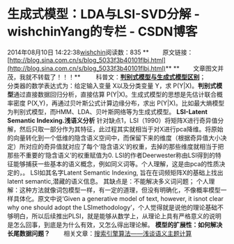 # 生成式模型：LDA与LSI-SVD分解 - wishchinYang的专栏 - CSDN博客
2014年08月10日 14:22:38[wishchin](https://me.csdn.net/wishchin)阅读数：835
**        原文链接：[http://blog.sina.com.cn/s/blog_5033f3b40101flbj.html](http://blog.sina.com.cn/s/blog_5033f3b40101flbj.html)**
**        文章图文并茂，我就不转载了！！！**
        科普文：**[判别式模型与生成式模型区别](https://blog.csdn.net/huangfei711/article/details/79834780)**；
        分类器的数学表达式为：给定输入变量 X以及分类变量 Y，求 P(Y|X)。**判别式模型**通过直接数据回归分析，直接估算 P(Y|X)。生成式模型的思想是先估计联合概率密度 P(X,Y)，再通过贝叶斯公式计算边缘分布，求出 P(Y|X)。比如最大熵模型为判别式模型，而HMM、LDA、贝叶斯网络等为生成式模型。
**LSI-Latent Semantic Indexing.浅语义分析**
针对缺点1，LSI（1990）将矩阵X进行奇异值分解，然后只取一部分作为其特征，此过程其实就相当于对X进行pca降维。将原始的向量转化到一个低维的隐含语义空间中，而保留下来的维度（根据奇异值大小决定）所对应的奇异值就对应了每个‘隐含语义’的权重，去掉的那些维度就相当于把那些不重要的‘隐含语义’的权重赋值为0.
LSI的作者Deerwester称由LSI得到的特征能够捕获一些基本的语义概念，例如同义词等。个人理解，这是由pca的性质决定的，。
LSI如其名字Latent Semantic Indexing, 旨在在词频矩阵X的基础上找出latent semantic,潜藏的语义信息。
其缺点是：不能解决多义词问题；
个人理解：这种方法就像词包模型一样，有一定的道理，但没有明确化，不像概率模型一样具体化。原文中说‘Given a generative model of text, however, it isnot clear why one should adopt the LSImethodology’，个人觉得就是说他的理论基础不够明白，所以后续推出PLSI，就是能够从数学上，从理论上具有严格意义的说明是怎么回事，到底是为什么有效，又怎么得出理论解。
**模型的扩展性：如何解决长尾数据问题？**
       相关文章：[搜索引擎算法——浅谈语义主题计算](http://www.semgle.com/search-engine-algorithms-mystery-behind-search-on-the-calculation-of-semantic-topic)
